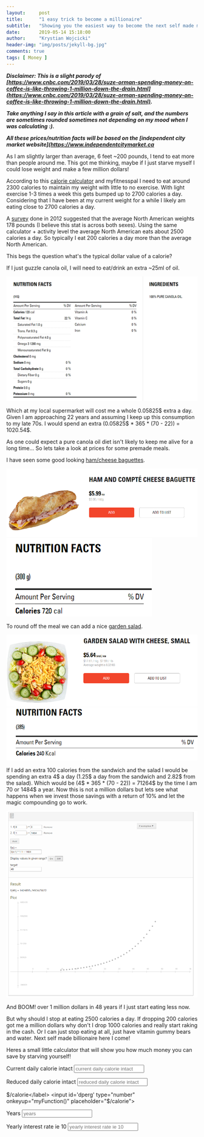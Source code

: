 ```yaml
---
layout:     post
title:      "1 easy trick to become a millionaire"
subtitle:   "Showing you the easiest way to become the next self made millionaire!(Satire)"
date:       2019-05-14 15:18:00
author:     "Krystian Wojcicki"
header-img: "img/posts/jekyll-bg.jpg"	
comments: true
tags: [ Money ]
---
```


***Disclaimer: This is a slight parody of [https://www.cnbc.com/2019/03/28/suze-orman-spending-money-on-coffee-is-like-throwing-1-million-down-the-drain.html](https://www.cnbc.com/2019/03/28/suze-orman-spending-money-on-coffee-is-like-throwing-1-million-down-the-drain.html).***


***Take anything I say in this article with a grain of salt, and the numbers are sometimes rounded sometimes not depending on my mood when I was calculating :).***


***All these prices/nutrition facts will be based on the [independent city market website](https://www.independentcitymarket.ca***

As I am slightly larger than average, 6 feet ~200 pounds, I tend to eat more than people around me. This got me thinking, maybe if I just starve myself I could lose weight and make a few million dollars! 

According to this [calorie calculator](https://www.calculator.net/calorie-calculator.html) and myfitnesspal I need to eat around 2300 calories to maintain my weight with little to no exercise. With light exercise 1-3 times a week this gets bumped up to 2700 calories a day. Considering that I have been at my current weight for a while I likely am eating close to 2700 calories a day. 

A [survey](https://bmcpublichealth.biomedcentral.com/articles/10.1186/1471-2458-12-439) done in 2012 suggested that the average North American weights 178 pounds (I believe this stat is across both sexes). Using the same calculator + activity level the average North American eats about 2500 calories a day. So typically I eat 200 calories a day more than the average North American.

This begs the question what's the typical dollar value of a calorie?

If I just guzzle canola oil, I will need to eat/drink an extra ~25ml of oil.

![Canola oil nutrition](/img/posts/oil.PNG)

Which at my local supermarket will cost me a whole 0.05825$ extra a day. Given I am approaching 22 years and assuming I keep up this consumption to my late 70s. I would spend an extra (0.05825$ * 365 * (70 - 22)) = 1020.54$. 

As one could expect a pure canola oil diet isn't likely to keep me alive for a long time... So lets take a look at prices for some premade meals.

I have seen some good looking [ham/cheese baguettes](https://www.independentcitymarket.ca/Food/Deli-%26-Ready-Meals/Ready-Meals-%26-Sides/Sandwiches-%26-Lunch-Kits/Ham-and-Compt%C3%A9-Cheese-Baguette/p/20786966_EA).

![Baguette](/img/posts/sandwich.PNG)
![Baguette nutrition](/img/posts/sandwichnutrition.PNG)

To round off the meal we can add a nice [garden salad](https://www.independentcitymarket.ca/Food/Meal-Kits-%26-Deli/Ready-Meals-%26-Sides/Salads/Garden-Salad-with-Cheese%2C-Small/p/20099003_KG).

![Garden salad nutrition](/img/posts/gardensalad.PNG)
![Garden salad](/img/posts/gardensaladnutrition.PNG)

If I add an extra 100 calories from the sandwich and the salad I would be spending an extra 4$  a day (1.25$ a day from the sandwich and 2.82$ from the salad). Which would be (4$ * 365 * (70 - 22)) = 71264$ by the time I am 70 or 1484$ a year. Now this is not a million dollars but lets see what happens when we invest those savings with a return of 10% and let the magic compounding go to work. 

![Return on investment](/img/posts/graph.PNG)

And BOOM! over 1 million dollars in 48 years if I just start eating less now. 

But why should I stop at eating 2500 calories a day. If dropping 200 calories got me a million dollars why don't I drop 1000 calories and really start raking in the cash. Or I can just stop eating at all, just have vitamin gummy bears and water. Next self made billionaire here I come!

Heres a small little calculator that will show you how much money you can save by starving yourself!

<script>
function myFunction() {
  var diff = document.getElementById("current").value - document.getElementById("desired").value;
  var year = diff * document.getElementById("dperg").value * 365;
  var saved = 0;
  for(var i = 0; i < document.getElementById("years").value; i++){
  	saved *= (1 + document.getElementById("interest").value/100)
    saved += year;
  }
  document.getElementById("moneyresult").innerHTML  = "Money saved: " + saved;
}
</script>

 <label for="current">Current daily calorie intact</label>
<input id='current' type="number" onkeyup="myFunction()" placeholder="current daily calorie intact">
<br>

 <label for="desired">Reduced daily calorie intact</label>
<input id='desired' type="number" onkeyup="myFunction()" placeholder="reduced daily calorie intact">
<br>

 <label for="dperg">$/calorie</label>
<input id='dperg' type="number" onkeyup="myFunction()" placeholder="$/calorie">
<br>

 <label for="years">Years</label>
<input id='years' type="number" onkeyup="myFunction()" placeholder="years">
<br>

 <label for="interest">Yearly interest rate ie 10</label>
<input id='interest' type="number" onkeyup="myFunction()" placeholder="yearly interest rate ie 10">
<br>

<p id='moneyresult'></p>




